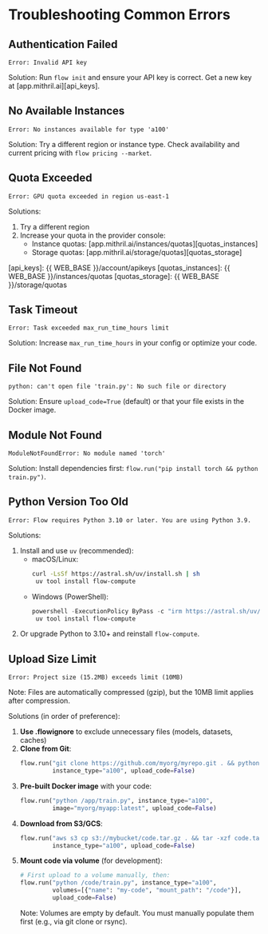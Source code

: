 # Troubleshooting Common Errors

## Authentication Failed
```
Error: Invalid API key
```
Solution: Run `flow init` and ensure your API key is correct. Get a new key at [app.mithril.ai][api_keys].

## No Available Instances
```
Error: No instances available for type 'a100'
```
Solution: Try a different region or instance type. Check availability and current pricing with `flow pricing --market`.

## Quota Exceeded
```
Error: GPU quota exceeded in region us-east-1
```
Solutions:
1. Try a different region
2. Increase your quota in the provider console:
   - Instance quotas: [app.mithril.ai/instances/quotas][quotas_instances]
   - Storage quotas: [app.mithril.ai/storage/quotas][quotas_storage]

[api_keys]: {{ WEB_BASE }}/account/apikeys
[quotas_instances]: {{ WEB_BASE }}/instances/quotas
[quotas_storage]: {{ WEB_BASE }}/storage/quotas

## Task Timeout
```
Error: Task exceeded max_run_time_hours limit
```
Solution: Increase `max_run_time_hours` in your config or optimize your code.

## File Not Found
```
python: can't open file 'train.py': No such file or directory
```
Solution: Ensure `upload_code=True` (default) or that your file exists in the Docker image.

## Module Not Found
```
ModuleNotFoundError: No module named 'torch'
```
Solution: Install dependencies first: `flow.run("pip install torch && python train.py")`.

## Python Version Too Old
```
Error: Flow requires Python 3.10 or later. You are using Python 3.9.
```
Solutions:
1. Install and use `uv` (recommended):
   - macOS/Linux:
     ```bash
     curl -LsSf https://astral.sh/uv/install.sh | sh
      uv tool install flow-compute
     ```
   - Windows (PowerShell):
     ```powershell
     powershell -ExecutionPolicy ByPass -c "irm https://astral.sh/uv/install.ps1 | iex"
      uv tool install flow-compute
     ```
2. Or upgrade Python to 3.10+ and reinstall `flow-compute`.

## Upload Size Limit
```
Error: Project size (15.2MB) exceeds limit (10MB)
```
Note: Files are automatically compressed (gzip), but the 10MB limit applies after compression.

Solutions (in order of preference):
1. **Use .flowignore** to exclude unnecessary files (models, datasets, caches)
2. **Clone from Git**:
   ```python
   flow.run("git clone https://github.com/myorg/myrepo.git . && python train.py", 
            instance_type="a100", upload_code=False)
   ```
3. **Pre-built Docker image** with your code:
   ```python
   flow.run("python /app/train.py", instance_type="a100",
            image="myorg/myapp:latest", upload_code=False)
   ```
4. **Download from S3/GCS**:
   ```python
   flow.run("aws s3 cp s3://mybucket/code.tar.gz . && tar -xzf code.tar.gz && python train.py",
            instance_type="a100", upload_code=False)
   ```
5. **Mount code via volume** (for development):
   ```python
   # First upload to a volume manually, then:
   flow.run("python /code/train.py", instance_type="a100",
            volumes=[{"name": "my-code", "mount_path": "/code"}],
            upload_code=False)
   ```
   Note: Volumes are empty by default. You must manually populate them first (e.g., via git clone or rsync).